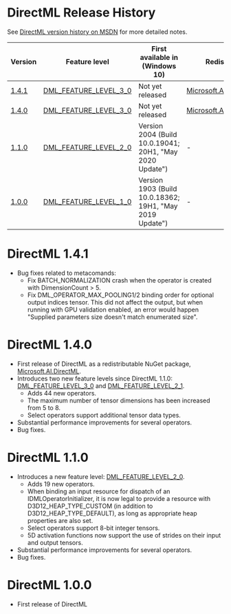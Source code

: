 # DirectML Release History <!-- omit in toc -->

See [DirectML version history on MSDN](https://docs.microsoft.com/windows/win32/direct3d12/dml-version-history) for more detailed notes.

| Version                | Feature level                                                                                                                      | First available in (Windows 10)                          | Redistributable                                                                           |
| ---------------------- | ---------------------------------------------------------------------------------------------------------------------------------- | -------------------------------------------------------- | ----------------------------------------------------------------------------------------- |
| [1.4.1](#directml-140) | [DML_FEATURE_LEVEL_3_0](https://docs.microsoft.com/windows/win32/direct3d12/dml-feature-level-history#dml_feature_level_3_0) | Not yet released                                         | [Microsoft.AI.DirectML.1.4.0](https://www.nuget.org/packages/Microsoft.AI.DirectML/1.4.1) |
| [1.4.0](#directml-140) | [DML_FEATURE_LEVEL_3_0](https://docs.microsoft.com/windows/win32/direct3d12/dml-feature-level-history#dml_feature_level_3_0) | Not yet released                                         | [Microsoft.AI.DirectML.1.4.0](https://www.nuget.org/packages/Microsoft.AI.DirectML/1.4.0) |
| [1.1.0](#directml-110) | [DML_FEATURE_LEVEL_2_0](https://docs.microsoft.com/windows/win32/direct3d12/dml-feature-level-history#dml_feature_level_2_0) | Version 2004 (Build 10.0.19041; 20H1, "May 2020 Update") | -                                                                                         |
| [1.0.0](#directml-100) | [DML_FEATURE_LEVEL_1_0](https://docs.microsoft.com/windows/win32/direct3d12/dml-feature-level-history#dml_feature_level_1_0) | Version 1903 (Build 10.0.18362; 19H1, "May 2019 Update") | -                                                                                         |

# DirectML 1.4.1

- Bug fixes related to metacomands:
  - Fix BATCH_NORMALIZATION crash when the operator is created with DimensionCount > 5.
  - Fix DML_OPERATOR_MAX_POOLING1/2 binding order for optional output indices tensor. This did not affect the output, but when running with GPU validation enabled, an error would happen "Supplied parameters size doesn't match enumerated size".

# DirectML 1.4.0

- First release of DirectML as a redistributable NuGet package, [Microsoft.AI.DirectML](https://www.nuget.org/packages/Microsoft.AI.DirectML).
- Introduces two new feature levels since DirectML 1.1.0: [DML_FEATURE_LEVEL_3_0](https://docs.microsoft.com/windows/win32/direct3d12/dml-feature-level-history#dml_feature_level_3_0) and [DML_FEATURE_LEVEL_2_1](https://docs.microsoft.com/windows/win32/direct3d12/dml-feature-level-history#dml_feature_level_2_1).
  - Adds 44 new operators.
  - The maximum number of tensor dimensions has been increased from 5 to 8.
  - Select operators support additional tensor data types.
- Substantial performance improvements for several operators.
- Bug fixes.

# DirectML 1.1.0

- Introduces a new feature level: [DML_FEATURE_LEVEL_2_0](https://docs.microsoft.com/windows/win32/direct3d12/dml-feature-level-history#dml_feature_level_2_0).
  - Adds 19 new operators.
  - When binding an input resource for dispatch of an IDMLOperatorInitializer, it is now legal to provide a resource with D3D12_HEAP_TYPE_CUSTOM (in addition to D3D12_HEAP_TYPE_DEFAULT), as long as appropriate heap properties are also set.
  - Select operators support 8-bit integer tensors.
  - 5D activation functions now support the use of strides on their input and output tensors.
- Substantial performance improvements for several operators.
- Bug fixes.

# DirectML 1.0.0

- First release of DirectML